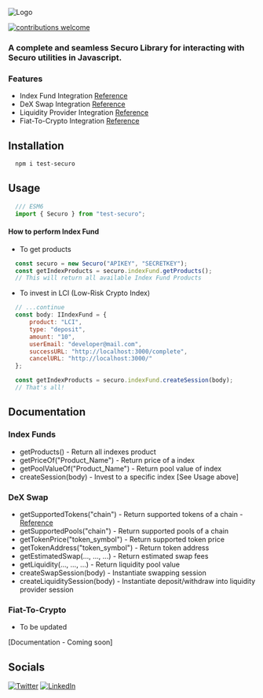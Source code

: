 
![Logo](https://gateway.pinata.cloud/ipfs/QmQ4J1gaUkyUH5471WuNo15a6XorZUDPzvzrVbUZ8KRpDm)



[![contributions welcome](https://img.shields.io/badge/contributions-welcome-brightgreen.svg?style=flat)](https://github.com/daoventures)


### A complete and seamless Securo Library for interacting with Securo utilities in Javascript.
### Features
- Index Fund Integration [Reference](https://securo.readme.io/reference/index-funds-overview)
- DeX Swap Integration [Reference](https://securo.readme.io/reference/dexswap-overview)
- Liquidity Provider Integration [Reference](https://securo.readme.io/reference/create-liquidity-session)
- Fiat-To-Crypto Integration [Reference](https://securo.readme.io/reference/payment-overview)
## Installation

```bash
  npm i test-securo
```


## Usage
```javascript
  /// ESM6
  import { Securo } from "test-securo";
```
#### How to perform Index Fund
- To get products
```javascript
  const securo = new Securo("APIKEY", "SECRETKEY");
  const getIndexProducts = securo.indexFund.getProducts();
  // This will return all available Index Fund Products
```
- To invest in LCI (Low-Risk Crypto Index)
```javascript
  // ...continue
  const body: IIndexFund = {
      product: "LCI",
      type: "deposit",
      amount: "10",
      userEmail: "developer@mail.com",
      successURL: "http://localhost:3000/complete",
      cancelURL: "http://localhost:3000/"
  };

  const getIndexProducts = securo.indexFund.createSession(body);
  // That's all!
```

## Documentation

### Index Funds
- getProducts() - Return all indexes product
- getPriceOf("Product_Name") - Return price of a index
- getPoolValueOf("Product_Name") - Return pool value of index
- createSession(body) - Invest to a specific index [See Usage above]

### DeX Swap
- getSupportedTokens("chain") - Return supported tokens of a chain - [Reference](https://securo.readme.io/reference/dexswap-overview)
- getSupportedPools("chain") - Return supported pools of a chain
- getTokenPrice("token_symbol") - Return supported token price
- getTokenAddress("token_symbol") - Return token address
- getEstimatedSwap(..., ..., ...) - Return estimated swap fees
- getLiquidity(..., ..., ...) - Return liquidity pool value
- createSwapSession(body) - Instantiate swapping session
- createLiquiditySession(body) - Instantiate deposit/withdraw into liquidity provider session

### Fiat-To-Crypto
- To be updated

[Documentation - Coming soon]


## Socials
[![Twitter](https://img.shields.io/badge/Twitter-%231DA1F2.svg?style=for-the-badge&logo=Twitter&logoColor=white)](https://twitter.com/securo_dev)
[![LinkedIn](https://img.shields.io/badge/linkedin-%230077B5.svg?style=for-the-badge&logo=linkedin&logoColor=white)](https://www.linkedin.com/company/securo-dev/)
